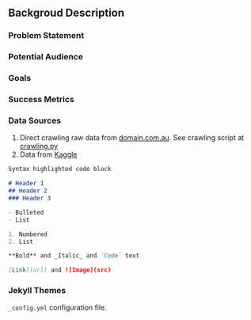 ## Backgroud Description



### Problem Statement

### Potential Audience

### Goals

### Success Metrics

### Data Sources

  1. Direct crawling raw data from [domain.com.au](https://www.domain.com.au/). See crawling script at [crawling.py](https://github.com/alexchen-melbourne/capstone_project/blob/master/web_crawling.py)
  2. Data from [Kaggle](https://www.kaggle.com/anthonypino/melbourne-housing-market)







```markdown
Syntax highlighted code block

# Header 1
## Header 2
### Header 3

- Bulleted
- List

1. Numbered
2. List

**Bold** and _Italic_ and `Code` text

[Link](url) and ![Image](src)
```


### Jekyll Themes

`_config.yml` configuration file.
